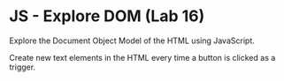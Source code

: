 # JS - Explore DOM (Lab 16)

Explore the Document Object Model of the HTML using JavaScript.

Create new text elements in the HTML every time a button is clicked as a trigger.
